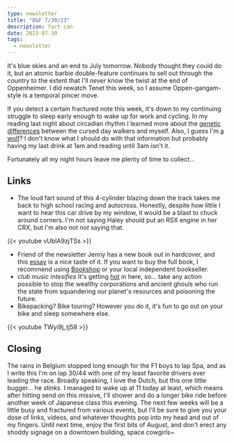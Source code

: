 ```yaml
---
type: newsletter
title: "D&F 7/30/23"
description: fart can
date: 2023-07-30
tags:
  - newsletter
---
```


It's blue skies and an end to July tomorrow. Nobody thought they could do it, but an atomic barbie double-feature continues to sell out through the country to the extent that I'll _never_ know the twist at the end of Oppenheimer. I did rewatch Tenet this week, so I assume Oppen-gangam-style is a temporal pincer move.

If you detect a certain fractured note this week, it's down to my continuing struggle to sleep early enough to wake up for work and cycling. In my reading last night about circadian rhythm I learned more about the [genetic differences](https://directorsblog.nih.gov/2020/02/25/early-riser-or-night-owl-new-study-may-help-to-explain-the-difference/) between the cursed day walkers and myself. Also, I guess I'm [a wolf](https://www.cbsnews.com/news/early-bird-night-owl-4-types-of-sleepers-dr-michael-breus/)? I don't know what I should do with that information but probably having my last drink at 1am and reading until 3am isn't it.

Fortunately all my night hours leave me plenty of time to collect...

## Links

- The loud fart sound of this 4-cylinder blazing down the track takes me back to high school racing and autocross. Honestly, despite how little I want to hear this car drive by my window, it would be a blast to chuck around corners. I'm not saying Haley should put an RSX engine in her CRX, but I'm also not _not_ saying that. 

{{< youtube vUbIA9zjTSs >}}

- Friend of the newsletter Jenny has a new book out in hardcover, and this [essay](https://www.theage.com.au/culture/books/dear-future-here-s-the-one-lesson-i-want-to-pass-on-to-you-20230515-p5d8f9.html) is a nice taste of it. If you want to buy the full book, I recommend using [Bookshop](https://bookshop.org/p/books/saving-time-discovering-a-life-beyond-the-clock-jenny-odell/18556369?ean=9780593242704) or your local independent bookseller.
- _club music intesifies_ It's getting [hot](https://www.theverge.com/2023/7/25/23805969/july-heatwave-2023-climate-change-crisis) in here, so... take any action possible to stop the wealthy corporations and ancient ghouls who run the state from squandering our planet's resources and poisoning the future.
- Bikepacking? Bike touring? However you do it, it's fun to go out on your bike and sleep somewhere else.

{{< youtube TWyi9j_tj58 >}}

## Closing

The rains in Belgium stopped long enough for the F1 boys to lap Spa, and as I write this I'm on lap 30/44 with one of my least favorite drivers ever leading the race. Broadly speaking, I love the Dutch, but this one little bugger... he stinks. I managed to wake up at 11 today at least, which means after hitting send on this missive, I'll shower and do a longer bike ride before another week of Japanese class this evening. The next few weeks will be a little busy and fractured from various events, but I'll be sure to give you your dose of links, videos, and whatever thoughts pop into my head and out of my fingers. Until next time, enjoy the first bits of August, and don't erect any shoddy signage on a downtown building, space cowgirls~